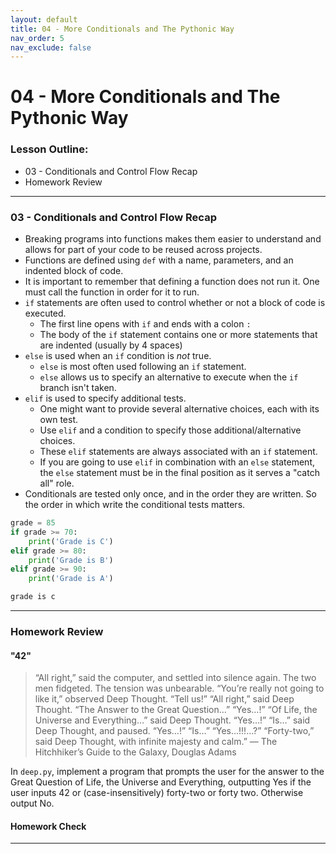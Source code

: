 ```yaml
---
layout: default
title: 04 - More Conditionals and The Pythonic Way
nav_order: 5
nav_exclude: false
---
```

# 04 - More Conditionals and The Pythonic Way
### Lesson Outline:
- 03 - Conditionals and Control Flow Recap
- Homework Review

---
### 03 - Conditionals and Control Flow Recap
- Breaking programs into functions makes them easier to understand and allows for part of your code to be reused across projects.
- Functions are defined using ```def``` with a name, parameters, and an indented block of code.
- It is important to remember that defining a function does not run it. One must call the function in order for it to run.
- ```if``` statements are often used to control whether or not a block of code is executed.
    - The first line opens with ```if``` and ends with a colon ```:```
    - The body of the ```if``` statement contains one or more statements that are indented (usually by 4 spaces)
- ```else``` is used when an ```if``` condition is *not* true.
    - ```else``` is most often used following an ```if``` statement.
    - ```else``` allows us to specify an alternative to execute when the ```if``` branch isn't taken.
- ```elif``` is used to specify additional tests.
    - One might want to provide several alternative choices, each with its own test.
    - Use ```elif``` and a condition to specify those additional/alternative choices.
    - These ```elif``` statements are always associated with an ```if``` statement.
    - If you are going to use ```elif``` in combination with an ```else``` statement, the ```else``` statement must be in the final position as it serves a "catch all" role.
- Conditionals are tested only once, and in the order they are written. So the order in which write the conditional tests matters. 
```python
grade = 85
if grade >= 70:
    print('Grade is C')
elif grade >= 80:
    print('Grade is B')
elif grade >= 90:
    print('Grade is A')
```
```bash
grade is c
```

---
### Homework Review
#### "42"

>“All right,” said the computer, and settled into silence again. The two men fidgeted. The tension was unbearable.
>“You’re really not going to like it,” observed Deep Thought.
>“Tell us!”
>“All right,” said Deep Thought. “The Answer to the Great Question…”
>“Yes…!”
>“Of Life, the Universe and Everything…” said Deep Thought.
>“Yes…!”
>“Is…” said Deep Thought, and paused.
>“Yes…!”
>“Is…”
>“Yes…!!!…?”
>“Forty-two,” said Deep Thought, with infinite majesty and calm.”
>— The Hitchhiker’s Guide to the Galaxy, Douglas Adams

In ```deep.py```, implement a program that prompts the user for the answer to the Great Question of Life, the Universe and Everything, outputting Yes if the user inputs 42 or (case-insensitively) forty-two or forty two. Otherwise output No.


#### Homework Check
<script id="asciicast-0JIic0pR3pVZTqBqfuBnIygPJ" src="https://asciinema.org/a/0JIic0pR3pVZTqBqfuBnIygPJ.js" async data-autoplay="1" data-loop="1" data-speed="2" data-rows="10" data-cols="80"></script>

---
